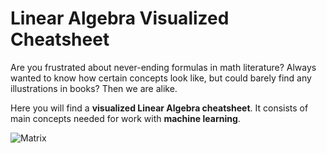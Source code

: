 # Linear Algebra Visualized Cheatsheet
Are you frustrated about never-ending formulas in math literature?
Always wanted to know how certain concepts look like, but could barely find any illustrations in books?
Then we are alike. 

Here you will find a **visualized Linear Algebra cheatsheet**. It consists of main concepts needed for work with **machine learning**.  

![Matrix](/Images/UnitVectors.gif)


